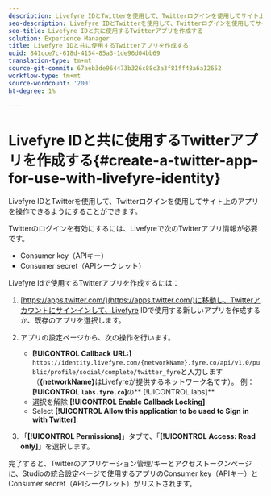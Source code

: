 ```yaml
---
description: Livefyre IDとTwitterを使用して、Twitterログインを使用してサイト上のアプリを操作できるようにすることができます。
seo-description: Livefyre IDとTwitterを使用して、Twitterログインを使用してサイト上のアプリを操作できるようにすることができます。
seo-title: Livefyre IDと共に使用するTwitterアプリを作成する
solution: Experience Manager
title: Livefyre IDと共に使用するTwitterアプリを作成する
uuid: 841cce7c-618d-4154-85a3-1de96d04bb69
translation-type: tm+mt
source-git-commit: 67aeb3de964473b326c88c3a3f81ff48a6a12652
workflow-type: tm+mt
source-wordcount: '200'
ht-degree: 1%

---
```



# Livefyre IDと共に使用するTwitterアプリを作成する{#create-a-twitter-app-for-use-with-livefyre-identity}

Livefyre IDとTwitterを使用して、Twitterログインを使用してサイト上のアプリを操作できるようにすることができます。

Twitterのログインを有効にするには、Livefyreで次のTwitterアプリ情報が必要です。

* Consumer key（APIキー）
* Consumer secret（APIシークレット）

Livefyre Idで使用するTwitterアプリを作成するには：

1. [https://apps.twitter.com/](https://apps.twitter.com/)に移動し、Twitterアカウントにサインインして、Livefyre IDで使用する新しいアプリを作成するか、既存のアプリを選択します。
1. アプリの設定ページから、次の操作を行います。

   * **[!UICONTROL Callback URL:]** `https://identity.livefyre.com/{networkName}.fyre.co/api/v1.0/public/profile/social/complete/twitter_fyre`と入力します（**{networkName}**&#x200B;はLivefyreが提供するネットワーク名です）。 例：**[!UICONTROL `labs.fyre.co`]**&#x200B;の** [!UICONTROL labs]**
   * 選択を解除 **[!UICONTROL Enable Callback Locking]**.
   * Select **[!UICONTROL Allow this application to be used to Sign in with Twitter]**.

1. 「**[!UICONTROL Permissions]**」タブで、「**[!UICONTROL Access: Read only]**」を選択します。

完了すると、Twitterのアプリケーション管理/キーとアクセストークンページに、Studioの統合設定ページで使用するアプリのConsumer key（APIキー）とConsumer secret（APIシークレット）がリストされます。
